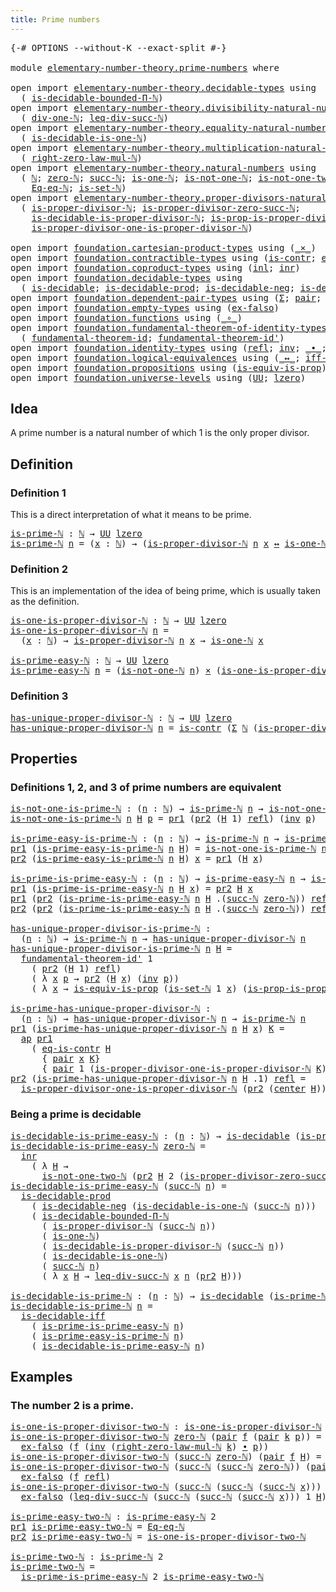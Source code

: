 ```yaml
---
title: Prime numbers
---
```


<pre class="Agda"><a id="39" class="Symbol">{-#</a> <a id="43" class="Keyword">OPTIONS</a> <a id="51" class="Pragma">--without-K</a> <a id="63" class="Pragma">--exact-split</a> <a id="77" class="Symbol">#-}</a>

<a id="82" class="Keyword">module</a> <a id="89" href="elementary-number-theory.prime-numbers.html" class="Module">elementary-number-theory.prime-numbers</a> <a id="128" class="Keyword">where</a>

<a id="135" class="Keyword">open</a> <a id="140" class="Keyword">import</a> <a id="147" href="elementary-number-theory.decidable-types.html" class="Module">elementary-number-theory.decidable-types</a> <a id="188" class="Keyword">using</a>
  <a id="196" class="Symbol">(</a> <a id="198" href="elementary-number-theory.decidable-types.html#4787" class="Function">is-decidable-bounded-Π-ℕ</a><a id="222" class="Symbol">)</a>
<a id="224" class="Keyword">open</a> <a id="229" class="Keyword">import</a> <a id="236" href="elementary-number-theory.divisibility-natural-numbers.html" class="Module">elementary-number-theory.divisibility-natural-numbers</a> <a id="290" class="Keyword">using</a>
  <a id="298" class="Symbol">(</a> <a id="300" href="elementary-number-theory.divisibility-natural-numbers.html#2479" class="Function">div-one-ℕ</a><a id="309" class="Symbol">;</a> <a id="311" href="elementary-number-theory.divisibility-natural-numbers.html#8220" class="Function">leq-div-succ-ℕ</a><a id="325" class="Symbol">)</a>
<a id="327" class="Keyword">open</a> <a id="332" class="Keyword">import</a> <a id="339" href="elementary-number-theory.equality-natural-numbers.html" class="Module">elementary-number-theory.equality-natural-numbers</a> <a id="389" class="Keyword">using</a>
  <a id="397" class="Symbol">(</a> <a id="399" href="elementary-number-theory.equality-natural-numbers.html#2531" class="Function">is-decidable-is-one-ℕ</a><a id="420" class="Symbol">)</a>
<a id="422" class="Keyword">open</a> <a id="427" class="Keyword">import</a> <a id="434" href="elementary-number-theory.multiplication-natural-numbers.html" class="Module">elementary-number-theory.multiplication-natural-numbers</a> <a id="490" class="Keyword">using</a>
  <a id="498" class="Symbol">(</a> <a id="500" href="elementary-number-theory.multiplication-natural-numbers.html#1815" class="Function">right-zero-law-mul-ℕ</a><a id="520" class="Symbol">)</a>
<a id="522" class="Keyword">open</a> <a id="527" class="Keyword">import</a> <a id="534" href="elementary-number-theory.natural-numbers.html" class="Module">elementary-number-theory.natural-numbers</a> <a id="575" class="Keyword">using</a>
  <a id="583" class="Symbol">(</a> <a id="585" href="elementary-number-theory.natural-numbers.html#1530" class="Datatype">ℕ</a><a id="586" class="Symbol">;</a> <a id="588" href="elementary-number-theory.natural-numbers.html#1551" class="InductiveConstructor">zero-ℕ</a><a id="594" class="Symbol">;</a> <a id="596" href="elementary-number-theory.natural-numbers.html#1564" class="InductiveConstructor">succ-ℕ</a><a id="602" class="Symbol">;</a> <a id="604" href="elementary-number-theory.natural-numbers.html#2073" class="Function">is-one-ℕ</a><a id="612" class="Symbol">;</a> <a id="614" href="elementary-number-theory.natural-numbers.html#2167" class="Function">is-not-one-ℕ</a><a id="626" class="Symbol">;</a> <a id="628" href="elementary-number-theory.natural-numbers.html#3542" class="Function">is-not-one-two-ℕ</a><a id="644" class="Symbol">;</a>
    <a id="650" href="elementary-number-theory.natural-numbers.html#4153" class="Function">Eq-eq-ℕ</a><a id="657" class="Symbol">;</a> <a id="659" href="elementary-number-theory.natural-numbers.html#4371" class="Function">is-set-ℕ</a><a id="667" class="Symbol">)</a>
<a id="669" class="Keyword">open</a> <a id="674" class="Keyword">import</a> <a id="681" href="elementary-number-theory.proper-divisors-natural-numbers.html" class="Module">elementary-number-theory.proper-divisors-natural-numbers</a> <a id="738" class="Keyword">using</a>
  <a id="746" class="Symbol">(</a> <a id="748" href="elementary-number-theory.proper-divisors-natural-numbers.html#1488" class="Function">is-proper-divisor-ℕ</a><a id="767" class="Symbol">;</a> <a id="769" href="elementary-number-theory.proper-divisors-natural-numbers.html#1809" class="Function">is-proper-divisor-zero-succ-ℕ</a><a id="798" class="Symbol">;</a>
    <a id="804" href="elementary-number-theory.proper-divisors-natural-numbers.html#1576" class="Function">is-decidable-is-proper-divisor-ℕ</a><a id="836" class="Symbol">;</a> <a id="838" href="elementary-number-theory.proper-divisors-natural-numbers.html#2255" class="Function">is-prop-is-proper-divisor-ℕ</a><a id="865" class="Symbol">;</a>
    <a id="871" href="elementary-number-theory.proper-divisors-natural-numbers.html#2637" class="Function">is-proper-divisor-one-is-proper-divisor-ℕ</a><a id="912" class="Symbol">)</a>
    
<a id="919" class="Keyword">open</a> <a id="924" class="Keyword">import</a> <a id="931" href="foundation.cartesian-product-types.html" class="Module">foundation.cartesian-product-types</a> <a id="966" class="Keyword">using</a> <a id="972" class="Symbol">(</a><a id="973" href="foundation-core.cartesian-product-types.html#590" class="Function Operator">_×_</a><a id="976" class="Symbol">)</a>
<a id="978" class="Keyword">open</a> <a id="983" class="Keyword">import</a> <a id="990" href="foundation.contractible-types.html" class="Module">foundation.contractible-types</a> <a id="1020" class="Keyword">using</a> <a id="1026" class="Symbol">(</a><a id="1027" href="foundation-core.contractible-types.html#1006" class="Function">is-contr</a><a id="1035" class="Symbol">;</a> <a id="1037" href="foundation-core.contractible-types.html#1311" class="Function">eq-is-contr</a><a id="1048" class="Symbol">;</a> <a id="1050" href="foundation-core.contractible-types.html#1098" class="Function">center</a><a id="1056" class="Symbol">)</a>
<a id="1058" class="Keyword">open</a> <a id="1063" class="Keyword">import</a> <a id="1070" href="foundation.coproduct-types.html" class="Module">foundation.coproduct-types</a> <a id="1097" class="Keyword">using</a> <a id="1103" class="Symbol">(</a><a id="1104" href="foundation.coproduct-types.html#1250" class="InductiveConstructor">inl</a><a id="1107" class="Symbol">;</a> <a id="1109" href="foundation.coproduct-types.html#1268" class="InductiveConstructor">inr</a><a id="1112" class="Symbol">)</a>
<a id="1114" class="Keyword">open</a> <a id="1119" class="Keyword">import</a> <a id="1126" href="foundation.decidable-types.html" class="Module">foundation.decidable-types</a> <a id="1153" class="Keyword">using</a>
  <a id="1161" class="Symbol">(</a> <a id="1163" href="foundation.decidable-types.html#1915" class="Function">is-decidable</a><a id="1175" class="Symbol">;</a> <a id="1177" href="foundation.decidable-types.html#3314" class="Function">is-decidable-prod</a><a id="1194" class="Symbol">;</a> <a id="1196" href="foundation.decidable-types.html#4731" class="Function">is-decidable-neg</a><a id="1212" class="Symbol">;</a> <a id="1214" href="foundation.decidable-types.html#5041" class="Function">is-decidable-iff</a><a id="1230" class="Symbol">)</a>
<a id="1232" class="Keyword">open</a> <a id="1237" class="Keyword">import</a> <a id="1244" href="foundation.dependent-pair-types.html" class="Module">foundation.dependent-pair-types</a> <a id="1276" class="Keyword">using</a> <a id="1282" class="Symbol">(</a><a id="1283" href="foundation-core.dependent-pair-types.html#515" class="Record">Σ</a><a id="1284" class="Symbol">;</a> <a id="1286" href="foundation-core.dependent-pair-types.html#588" class="InductiveConstructor">pair</a><a id="1290" class="Symbol">;</a> <a id="1292" href="foundation-core.dependent-pair-types.html#605" class="Field">pr1</a><a id="1295" class="Symbol">;</a> <a id="1297" href="foundation-core.dependent-pair-types.html#617" class="Field">pr2</a><a id="1300" class="Symbol">)</a>
<a id="1302" class="Keyword">open</a> <a id="1307" class="Keyword">import</a> <a id="1314" href="foundation.empty-types.html" class="Module">foundation.empty-types</a> <a id="1337" class="Keyword">using</a> <a id="1343" class="Symbol">(</a><a id="1344" href="foundation-core.empty-types.html#1160" class="Function">ex-falso</a><a id="1352" class="Symbol">)</a>
<a id="1354" class="Keyword">open</a> <a id="1359" class="Keyword">import</a> <a id="1366" href="foundation.functions.html" class="Module">foundation.functions</a> <a id="1387" class="Keyword">using</a> <a id="1393" class="Symbol">(</a><a id="1394" href="foundation-core.functions.html#420" class="Function Operator">_∘_</a><a id="1397" class="Symbol">)</a>
<a id="1399" class="Keyword">open</a> <a id="1404" class="Keyword">import</a> <a id="1411" href="foundation.fundamental-theorem-of-identity-types.html" class="Module">foundation.fundamental-theorem-of-identity-types</a> <a id="1460" class="Keyword">using</a>
  <a id="1468" class="Symbol">(</a> <a id="1470" href="foundation-core.fundamental-theorem-of-identity-types.html#1904" class="Function">fundamental-theorem-id</a><a id="1492" class="Symbol">;</a> <a id="1494" href="foundation-core.fundamental-theorem-of-identity-types.html#2175" class="Function">fundamental-theorem-id&#39;</a><a id="1517" class="Symbol">)</a>
<a id="1519" class="Keyword">open</a> <a id="1524" class="Keyword">import</a> <a id="1531" href="foundation.identity-types.html" class="Module">foundation.identity-types</a> <a id="1557" class="Keyword">using</a> <a id="1563" class="Symbol">(</a><a id="1564" href="foundation-core.identity-types.html#1820" class="InductiveConstructor">refl</a><a id="1568" class="Symbol">;</a> <a id="1570" href="foundation-core.identity-types.html#2729" class="Function">inv</a><a id="1573" class="Symbol">;</a> <a id="1575" href="foundation-core.identity-types.html#2425" class="Function Operator">_∙_</a><a id="1578" class="Symbol">;</a> <a id="1580" href="foundation-core.identity-types.html#4003" class="Function">ap</a><a id="1582" class="Symbol">)</a>
<a id="1584" class="Keyword">open</a> <a id="1589" class="Keyword">import</a> <a id="1596" href="foundation.logical-equivalences.html" class="Module">foundation.logical-equivalences</a> <a id="1628" class="Keyword">using</a> <a id="1634" class="Symbol">(</a><a id="1635" href="foundation-core.logical-equivalences.html#899" class="Function Operator">_↔_</a><a id="1638" class="Symbol">;</a> <a id="1640" href="foundation-core.logical-equivalences.html#1827" class="Function">iff-equiv</a><a id="1649" class="Symbol">)</a>
<a id="1651" class="Keyword">open</a> <a id="1656" class="Keyword">import</a> <a id="1663" href="foundation.propositions.html" class="Module">foundation.propositions</a> <a id="1687" class="Keyword">using</a> <a id="1693" class="Symbol">(</a><a id="1694" href="foundation-core.propositions.html#3693" class="Function">is-equiv-is-prop</a><a id="1710" class="Symbol">)</a>
<a id="1712" class="Keyword">open</a> <a id="1717" class="Keyword">import</a> <a id="1724" href="foundation.universe-levels.html" class="Module">foundation.universe-levels</a> <a id="1751" class="Keyword">using</a> <a id="1757" class="Symbol">(</a><a id="1758" href="foundation-core.universe-levels.html#235" class="Primitive">UU</a><a id="1760" class="Symbol">;</a> <a id="1762" href="Agda.Primitive.html#764" class="Primitive">lzero</a><a id="1767" class="Symbol">)</a>
</pre>
## Idea

A prime number is a natural number of which 1 is the only proper divisor.

## Definition

### Definition 1

This is a direct interpretation of what it means to be prime.

<pre class="Agda"><a id="is-prime-ℕ"></a><a id="1962" href="elementary-number-theory.prime-numbers.html#1962" class="Function">is-prime-ℕ</a> <a id="1973" class="Symbol">:</a> <a id="1975" href="elementary-number-theory.natural-numbers.html#1530" class="Datatype">ℕ</a> <a id="1977" class="Symbol">→</a> <a id="1979" href="foundation-core.universe-levels.html#235" class="Primitive">UU</a> <a id="1982" href="Agda.Primitive.html#764" class="Primitive">lzero</a>
<a id="1988" href="elementary-number-theory.prime-numbers.html#1962" class="Function">is-prime-ℕ</a> <a id="1999" href="elementary-number-theory.prime-numbers.html#1999" class="Bound">n</a> <a id="2001" class="Symbol">=</a> <a id="2003" class="Symbol">(</a><a id="2004" href="elementary-number-theory.prime-numbers.html#2004" class="Bound">x</a> <a id="2006" class="Symbol">:</a> <a id="2008" href="elementary-number-theory.natural-numbers.html#1530" class="Datatype">ℕ</a><a id="2009" class="Symbol">)</a> <a id="2011" class="Symbol">→</a> <a id="2013" class="Symbol">(</a><a id="2014" href="elementary-number-theory.proper-divisors-natural-numbers.html#1488" class="Function">is-proper-divisor-ℕ</a> <a id="2034" href="elementary-number-theory.prime-numbers.html#1999" class="Bound">n</a> <a id="2036" href="elementary-number-theory.prime-numbers.html#2004" class="Bound">x</a> <a id="2038" href="foundation-core.logical-equivalences.html#899" class="Function Operator">↔</a> <a id="2040" href="elementary-number-theory.natural-numbers.html#2073" class="Function">is-one-ℕ</a> <a id="2049" href="elementary-number-theory.prime-numbers.html#2004" class="Bound">x</a><a id="2050" class="Symbol">)</a>
</pre>
### Definition 2

This is an implementation of the idea of being prime, which is usually taken as the definition.

<pre class="Agda"><a id="is-one-is-proper-divisor-ℕ"></a><a id="2180" href="elementary-number-theory.prime-numbers.html#2180" class="Function">is-one-is-proper-divisor-ℕ</a> <a id="2207" class="Symbol">:</a> <a id="2209" href="elementary-number-theory.natural-numbers.html#1530" class="Datatype">ℕ</a> <a id="2211" class="Symbol">→</a> <a id="2213" href="foundation-core.universe-levels.html#235" class="Primitive">UU</a> <a id="2216" href="Agda.Primitive.html#764" class="Primitive">lzero</a>
<a id="2222" href="elementary-number-theory.prime-numbers.html#2180" class="Function">is-one-is-proper-divisor-ℕ</a> <a id="2249" href="elementary-number-theory.prime-numbers.html#2249" class="Bound">n</a> <a id="2251" class="Symbol">=</a>
  <a id="2255" class="Symbol">(</a><a id="2256" href="elementary-number-theory.prime-numbers.html#2256" class="Bound">x</a> <a id="2258" class="Symbol">:</a> <a id="2260" href="elementary-number-theory.natural-numbers.html#1530" class="Datatype">ℕ</a><a id="2261" class="Symbol">)</a> <a id="2263" class="Symbol">→</a> <a id="2265" href="elementary-number-theory.proper-divisors-natural-numbers.html#1488" class="Function">is-proper-divisor-ℕ</a> <a id="2285" href="elementary-number-theory.prime-numbers.html#2249" class="Bound">n</a> <a id="2287" href="elementary-number-theory.prime-numbers.html#2256" class="Bound">x</a> <a id="2289" class="Symbol">→</a> <a id="2291" href="elementary-number-theory.natural-numbers.html#2073" class="Function">is-one-ℕ</a> <a id="2300" href="elementary-number-theory.prime-numbers.html#2256" class="Bound">x</a>

<a id="is-prime-easy-ℕ"></a><a id="2303" href="elementary-number-theory.prime-numbers.html#2303" class="Function">is-prime-easy-ℕ</a> <a id="2319" class="Symbol">:</a> <a id="2321" href="elementary-number-theory.natural-numbers.html#1530" class="Datatype">ℕ</a> <a id="2323" class="Symbol">→</a> <a id="2325" href="foundation-core.universe-levels.html#235" class="Primitive">UU</a> <a id="2328" href="Agda.Primitive.html#764" class="Primitive">lzero</a>
<a id="2334" href="elementary-number-theory.prime-numbers.html#2303" class="Function">is-prime-easy-ℕ</a> <a id="2350" href="elementary-number-theory.prime-numbers.html#2350" class="Bound">n</a> <a id="2352" class="Symbol">=</a> <a id="2354" class="Symbol">(</a><a id="2355" href="elementary-number-theory.natural-numbers.html#2167" class="Function">is-not-one-ℕ</a> <a id="2368" href="elementary-number-theory.prime-numbers.html#2350" class="Bound">n</a><a id="2369" class="Symbol">)</a> <a id="2371" href="foundation-core.cartesian-product-types.html#590" class="Function Operator">×</a> <a id="2373" class="Symbol">(</a><a id="2374" href="elementary-number-theory.prime-numbers.html#2180" class="Function">is-one-is-proper-divisor-ℕ</a> <a id="2401" href="elementary-number-theory.prime-numbers.html#2350" class="Bound">n</a><a id="2402" class="Symbol">)</a>
</pre>
### Definition 3

<pre class="Agda"><a id="has-unique-proper-divisor-ℕ"></a><a id="2435" href="elementary-number-theory.prime-numbers.html#2435" class="Function">has-unique-proper-divisor-ℕ</a> <a id="2463" class="Symbol">:</a> <a id="2465" href="elementary-number-theory.natural-numbers.html#1530" class="Datatype">ℕ</a> <a id="2467" class="Symbol">→</a> <a id="2469" href="foundation-core.universe-levels.html#235" class="Primitive">UU</a> <a id="2472" href="Agda.Primitive.html#764" class="Primitive">lzero</a>
<a id="2478" href="elementary-number-theory.prime-numbers.html#2435" class="Function">has-unique-proper-divisor-ℕ</a> <a id="2506" href="elementary-number-theory.prime-numbers.html#2506" class="Bound">n</a> <a id="2508" class="Symbol">=</a> <a id="2510" href="foundation-core.contractible-types.html#1006" class="Function">is-contr</a> <a id="2519" class="Symbol">(</a><a id="2520" href="foundation-core.dependent-pair-types.html#515" class="Record">Σ</a> <a id="2522" href="elementary-number-theory.natural-numbers.html#1530" class="Datatype">ℕ</a> <a id="2524" class="Symbol">(</a><a id="2525" href="elementary-number-theory.proper-divisors-natural-numbers.html#1488" class="Function">is-proper-divisor-ℕ</a> <a id="2545" href="elementary-number-theory.prime-numbers.html#2506" class="Bound">n</a><a id="2546" class="Symbol">))</a>
</pre>
## Properties

### Definitions 1, 2, and 3 of prime numbers are equivalent

<pre class="Agda"><a id="is-not-one-is-prime-ℕ"></a><a id="2638" href="elementary-number-theory.prime-numbers.html#2638" class="Function">is-not-one-is-prime-ℕ</a> <a id="2660" class="Symbol">:</a> <a id="2662" class="Symbol">(</a><a id="2663" href="elementary-number-theory.prime-numbers.html#2663" class="Bound">n</a> <a id="2665" class="Symbol">:</a> <a id="2667" href="elementary-number-theory.natural-numbers.html#1530" class="Datatype">ℕ</a><a id="2668" class="Symbol">)</a> <a id="2670" class="Symbol">→</a> <a id="2672" href="elementary-number-theory.prime-numbers.html#1962" class="Function">is-prime-ℕ</a> <a id="2683" href="elementary-number-theory.prime-numbers.html#2663" class="Bound">n</a> <a id="2685" class="Symbol">→</a> <a id="2687" href="elementary-number-theory.natural-numbers.html#2167" class="Function">is-not-one-ℕ</a> <a id="2700" href="elementary-number-theory.prime-numbers.html#2663" class="Bound">n</a>
<a id="2702" href="elementary-number-theory.prime-numbers.html#2638" class="Function">is-not-one-is-prime-ℕ</a> <a id="2724" href="elementary-number-theory.prime-numbers.html#2724" class="Bound">n</a> <a id="2726" href="elementary-number-theory.prime-numbers.html#2726" class="Bound">H</a> <a id="2728" href="elementary-number-theory.prime-numbers.html#2728" class="Bound">p</a> <a id="2730" class="Symbol">=</a> <a id="2732" href="foundation-core.dependent-pair-types.html#605" class="Field">pr1</a> <a id="2736" class="Symbol">(</a><a id="2737" href="foundation-core.dependent-pair-types.html#617" class="Field">pr2</a> <a id="2741" class="Symbol">(</a><a id="2742" href="elementary-number-theory.prime-numbers.html#2726" class="Bound">H</a> <a id="2744" class="Number">1</a><a id="2745" class="Symbol">)</a> <a id="2747" href="foundation-core.identity-types.html#1820" class="InductiveConstructor">refl</a><a id="2751" class="Symbol">)</a> <a id="2753" class="Symbol">(</a><a id="2754" href="foundation-core.identity-types.html#2729" class="Function">inv</a> <a id="2758" href="elementary-number-theory.prime-numbers.html#2728" class="Bound">p</a><a id="2759" class="Symbol">)</a>

<a id="is-prime-easy-is-prime-ℕ"></a><a id="2762" href="elementary-number-theory.prime-numbers.html#2762" class="Function">is-prime-easy-is-prime-ℕ</a> <a id="2787" class="Symbol">:</a> <a id="2789" class="Symbol">(</a><a id="2790" href="elementary-number-theory.prime-numbers.html#2790" class="Bound">n</a> <a id="2792" class="Symbol">:</a> <a id="2794" href="elementary-number-theory.natural-numbers.html#1530" class="Datatype">ℕ</a><a id="2795" class="Symbol">)</a> <a id="2797" class="Symbol">→</a> <a id="2799" href="elementary-number-theory.prime-numbers.html#1962" class="Function">is-prime-ℕ</a> <a id="2810" href="elementary-number-theory.prime-numbers.html#2790" class="Bound">n</a> <a id="2812" class="Symbol">→</a> <a id="2814" href="elementary-number-theory.prime-numbers.html#2303" class="Function">is-prime-easy-ℕ</a> <a id="2830" href="elementary-number-theory.prime-numbers.html#2790" class="Bound">n</a>
<a id="2832" href="foundation-core.dependent-pair-types.html#605" class="Field">pr1</a> <a id="2836" class="Symbol">(</a><a id="2837" href="elementary-number-theory.prime-numbers.html#2762" class="Function">is-prime-easy-is-prime-ℕ</a> <a id="2862" href="elementary-number-theory.prime-numbers.html#2862" class="Bound">n</a> <a id="2864" href="elementary-number-theory.prime-numbers.html#2864" class="Bound">H</a><a id="2865" class="Symbol">)</a> <a id="2867" class="Symbol">=</a> <a id="2869" href="elementary-number-theory.prime-numbers.html#2638" class="Function">is-not-one-is-prime-ℕ</a> <a id="2891" href="elementary-number-theory.prime-numbers.html#2862" class="Bound">n</a> <a id="2893" href="elementary-number-theory.prime-numbers.html#2864" class="Bound">H</a>
<a id="2895" href="foundation-core.dependent-pair-types.html#617" class="Field">pr2</a> <a id="2899" class="Symbol">(</a><a id="2900" href="elementary-number-theory.prime-numbers.html#2762" class="Function">is-prime-easy-is-prime-ℕ</a> <a id="2925" href="elementary-number-theory.prime-numbers.html#2925" class="Bound">n</a> <a id="2927" href="elementary-number-theory.prime-numbers.html#2927" class="Bound">H</a><a id="2928" class="Symbol">)</a> <a id="2930" href="elementary-number-theory.prime-numbers.html#2930" class="Bound">x</a> <a id="2932" class="Symbol">=</a> <a id="2934" href="foundation-core.dependent-pair-types.html#605" class="Field">pr1</a> <a id="2938" class="Symbol">(</a><a id="2939" href="elementary-number-theory.prime-numbers.html#2927" class="Bound">H</a> <a id="2941" href="elementary-number-theory.prime-numbers.html#2930" class="Bound">x</a><a id="2942" class="Symbol">)</a>

<a id="is-prime-is-prime-easy-ℕ"></a><a id="2945" href="elementary-number-theory.prime-numbers.html#2945" class="Function">is-prime-is-prime-easy-ℕ</a> <a id="2970" class="Symbol">:</a> <a id="2972" class="Symbol">(</a><a id="2973" href="elementary-number-theory.prime-numbers.html#2973" class="Bound">n</a> <a id="2975" class="Symbol">:</a> <a id="2977" href="elementary-number-theory.natural-numbers.html#1530" class="Datatype">ℕ</a><a id="2978" class="Symbol">)</a> <a id="2980" class="Symbol">→</a> <a id="2982" href="elementary-number-theory.prime-numbers.html#2303" class="Function">is-prime-easy-ℕ</a> <a id="2998" href="elementary-number-theory.prime-numbers.html#2973" class="Bound">n</a> <a id="3000" class="Symbol">→</a> <a id="3002" href="elementary-number-theory.prime-numbers.html#1962" class="Function">is-prime-ℕ</a> <a id="3013" href="elementary-number-theory.prime-numbers.html#2973" class="Bound">n</a>
<a id="3015" href="foundation-core.dependent-pair-types.html#605" class="Field">pr1</a> <a id="3019" class="Symbol">(</a><a id="3020" href="elementary-number-theory.prime-numbers.html#2945" class="Function">is-prime-is-prime-easy-ℕ</a> <a id="3045" href="elementary-number-theory.prime-numbers.html#3045" class="Bound">n</a> <a id="3047" href="elementary-number-theory.prime-numbers.html#3047" class="Bound">H</a> <a id="3049" href="elementary-number-theory.prime-numbers.html#3049" class="Bound">x</a><a id="3050" class="Symbol">)</a> <a id="3052" class="Symbol">=</a> <a id="3054" href="foundation-core.dependent-pair-types.html#617" class="Field">pr2</a> <a id="3058" href="elementary-number-theory.prime-numbers.html#3047" class="Bound">H</a> <a id="3060" href="elementary-number-theory.prime-numbers.html#3049" class="Bound">x</a>
<a id="3062" href="foundation-core.dependent-pair-types.html#605" class="Field">pr1</a> <a id="3066" class="Symbol">(</a><a id="3067" href="foundation-core.dependent-pair-types.html#617" class="Field">pr2</a> <a id="3071" class="Symbol">(</a><a id="3072" href="elementary-number-theory.prime-numbers.html#2945" class="Function">is-prime-is-prime-easy-ℕ</a> <a id="3097" href="elementary-number-theory.prime-numbers.html#3097" class="Bound">n</a> <a id="3099" href="elementary-number-theory.prime-numbers.html#3099" class="Bound">H</a> <a id="3101" class="DottedPattern Symbol">.(</a><a id="3103" href="elementary-number-theory.natural-numbers.html#1564" class="DottedPattern InductiveConstructor">succ-ℕ</a> <a id="3110" href="elementary-number-theory.natural-numbers.html#1551" class="DottedPattern InductiveConstructor">zero-ℕ</a><a id="3116" class="DottedPattern Symbol">)</a><a id="3117" class="Symbol">)</a> <a id="3119" href="foundation-core.identity-types.html#1820" class="InductiveConstructor">refl</a><a id="3123" class="Symbol">)</a> <a id="3125" href="elementary-number-theory.prime-numbers.html#3125" class="Bound">q</a> <a id="3127" class="Symbol">=</a> <a id="3129" href="foundation-core.dependent-pair-types.html#605" class="Field">pr1</a> <a id="3133" href="elementary-number-theory.prime-numbers.html#3099" class="Bound">H</a> <a id="3135" class="Symbol">(</a><a id="3136" href="foundation-core.identity-types.html#2729" class="Function">inv</a> <a id="3140" href="elementary-number-theory.prime-numbers.html#3125" class="Bound">q</a><a id="3141" class="Symbol">)</a>
<a id="3143" href="foundation-core.dependent-pair-types.html#617" class="Field">pr2</a> <a id="3147" class="Symbol">(</a><a id="3148" href="foundation-core.dependent-pair-types.html#617" class="Field">pr2</a> <a id="3152" class="Symbol">(</a><a id="3153" href="elementary-number-theory.prime-numbers.html#2945" class="Function">is-prime-is-prime-easy-ℕ</a> <a id="3178" href="elementary-number-theory.prime-numbers.html#3178" class="Bound">n</a> <a id="3180" href="elementary-number-theory.prime-numbers.html#3180" class="Bound">H</a> <a id="3182" class="DottedPattern Symbol">.(</a><a id="3184" href="elementary-number-theory.natural-numbers.html#1564" class="DottedPattern InductiveConstructor">succ-ℕ</a> <a id="3191" href="elementary-number-theory.natural-numbers.html#1551" class="DottedPattern InductiveConstructor">zero-ℕ</a><a id="3197" class="DottedPattern Symbol">)</a><a id="3198" class="Symbol">)</a> <a id="3200" href="foundation-core.identity-types.html#1820" class="InductiveConstructor">refl</a><a id="3204" class="Symbol">)</a> <a id="3206" class="Symbol">=</a> <a id="3208" href="elementary-number-theory.divisibility-natural-numbers.html#2479" class="Function">div-one-ℕ</a> <a id="3218" href="elementary-number-theory.prime-numbers.html#3178" class="Bound">n</a>

<a id="has-unique-proper-divisor-is-prime-ℕ"></a><a id="3221" href="elementary-number-theory.prime-numbers.html#3221" class="Function">has-unique-proper-divisor-is-prime-ℕ</a> <a id="3258" class="Symbol">:</a>
  <a id="3262" class="Symbol">(</a><a id="3263" href="elementary-number-theory.prime-numbers.html#3263" class="Bound">n</a> <a id="3265" class="Symbol">:</a> <a id="3267" href="elementary-number-theory.natural-numbers.html#1530" class="Datatype">ℕ</a><a id="3268" class="Symbol">)</a> <a id="3270" class="Symbol">→</a> <a id="3272" href="elementary-number-theory.prime-numbers.html#1962" class="Function">is-prime-ℕ</a> <a id="3283" href="elementary-number-theory.prime-numbers.html#3263" class="Bound">n</a> <a id="3285" class="Symbol">→</a> <a id="3287" href="elementary-number-theory.prime-numbers.html#2435" class="Function">has-unique-proper-divisor-ℕ</a> <a id="3315" href="elementary-number-theory.prime-numbers.html#3263" class="Bound">n</a>
<a id="3317" href="elementary-number-theory.prime-numbers.html#3221" class="Function">has-unique-proper-divisor-is-prime-ℕ</a> <a id="3354" href="elementary-number-theory.prime-numbers.html#3354" class="Bound">n</a> <a id="3356" href="elementary-number-theory.prime-numbers.html#3356" class="Bound">H</a> <a id="3358" class="Symbol">=</a>
  <a id="3362" href="foundation-core.fundamental-theorem-of-identity-types.html#2175" class="Function">fundamental-theorem-id&#39;</a> <a id="3386" class="Number">1</a>
    <a id="3392" class="Symbol">(</a> <a id="3394" href="foundation-core.dependent-pair-types.html#617" class="Field">pr2</a> <a id="3398" class="Symbol">(</a><a id="3399" href="elementary-number-theory.prime-numbers.html#3356" class="Bound">H</a> <a id="3401" class="Number">1</a><a id="3402" class="Symbol">)</a> <a id="3404" href="foundation-core.identity-types.html#1820" class="InductiveConstructor">refl</a><a id="3408" class="Symbol">)</a>
    <a id="3414" class="Symbol">(</a> <a id="3416" class="Symbol">λ</a> <a id="3418" href="elementary-number-theory.prime-numbers.html#3418" class="Bound">x</a> <a id="3420" href="elementary-number-theory.prime-numbers.html#3420" class="Bound">p</a> <a id="3422" class="Symbol">→</a> <a id="3424" href="foundation-core.dependent-pair-types.html#617" class="Field">pr2</a> <a id="3428" class="Symbol">(</a><a id="3429" href="elementary-number-theory.prime-numbers.html#3356" class="Bound">H</a> <a id="3431" href="elementary-number-theory.prime-numbers.html#3418" class="Bound">x</a><a id="3432" class="Symbol">)</a> <a id="3434" class="Symbol">(</a><a id="3435" href="foundation-core.identity-types.html#2729" class="Function">inv</a> <a id="3439" href="elementary-number-theory.prime-numbers.html#3420" class="Bound">p</a><a id="3440" class="Symbol">))</a>
    <a id="3447" class="Symbol">(</a> <a id="3449" class="Symbol">λ</a> <a id="3451" href="elementary-number-theory.prime-numbers.html#3451" class="Bound">x</a> <a id="3453" class="Symbol">→</a> <a id="3455" href="foundation-core.propositions.html#3693" class="Function">is-equiv-is-prop</a> <a id="3472" class="Symbol">(</a><a id="3473" href="elementary-number-theory.natural-numbers.html#4371" class="Function">is-set-ℕ</a> <a id="3482" class="Number">1</a> <a id="3484" href="elementary-number-theory.prime-numbers.html#3451" class="Bound">x</a><a id="3485" class="Symbol">)</a> <a id="3487" class="Symbol">(</a><a id="3488" href="elementary-number-theory.proper-divisors-natural-numbers.html#2255" class="Function">is-prop-is-proper-divisor-ℕ</a> <a id="3516" href="elementary-number-theory.prime-numbers.html#3354" class="Bound">n</a> <a id="3518" href="elementary-number-theory.prime-numbers.html#3451" class="Bound">x</a><a id="3519" class="Symbol">)</a> <a id="3521" class="Symbol">(λ</a> <a id="3524" href="elementary-number-theory.prime-numbers.html#3524" class="Bound">p</a> <a id="3526" class="Symbol">→</a> <a id="3528" href="foundation-core.identity-types.html#2729" class="Function">inv</a> <a id="3532" class="Symbol">(</a><a id="3533" href="foundation-core.dependent-pair-types.html#605" class="Field">pr1</a> <a id="3537" class="Symbol">(</a><a id="3538" href="elementary-number-theory.prime-numbers.html#3356" class="Bound">H</a> <a id="3540" href="elementary-number-theory.prime-numbers.html#3451" class="Bound">x</a><a id="3541" class="Symbol">)</a> <a id="3543" href="elementary-number-theory.prime-numbers.html#3524" class="Bound">p</a><a id="3544" class="Symbol">)))</a>

<a id="is-prime-has-unique-proper-divisor-ℕ"></a><a id="3549" href="elementary-number-theory.prime-numbers.html#3549" class="Function">is-prime-has-unique-proper-divisor-ℕ</a> <a id="3586" class="Symbol">:</a>
  <a id="3590" class="Symbol">(</a><a id="3591" href="elementary-number-theory.prime-numbers.html#3591" class="Bound">n</a> <a id="3593" class="Symbol">:</a> <a id="3595" href="elementary-number-theory.natural-numbers.html#1530" class="Datatype">ℕ</a><a id="3596" class="Symbol">)</a> <a id="3598" class="Symbol">→</a> <a id="3600" href="elementary-number-theory.prime-numbers.html#2435" class="Function">has-unique-proper-divisor-ℕ</a> <a id="3628" href="elementary-number-theory.prime-numbers.html#3591" class="Bound">n</a> <a id="3630" class="Symbol">→</a> <a id="3632" href="elementary-number-theory.prime-numbers.html#1962" class="Function">is-prime-ℕ</a> <a id="3643" href="elementary-number-theory.prime-numbers.html#3591" class="Bound">n</a>
<a id="3645" href="foundation-core.dependent-pair-types.html#605" class="Field">pr1</a> <a id="3649" class="Symbol">(</a><a id="3650" href="elementary-number-theory.prime-numbers.html#3549" class="Function">is-prime-has-unique-proper-divisor-ℕ</a> <a id="3687" href="elementary-number-theory.prime-numbers.html#3687" class="Bound">n</a> <a id="3689" href="elementary-number-theory.prime-numbers.html#3689" class="Bound">H</a> <a id="3691" href="elementary-number-theory.prime-numbers.html#3691" class="Bound">x</a><a id="3692" class="Symbol">)</a> <a id="3694" href="elementary-number-theory.prime-numbers.html#3694" class="Bound">K</a> <a id="3696" class="Symbol">=</a>
  <a id="3700" href="foundation-core.identity-types.html#4003" class="Function">ap</a> <a id="3703" href="foundation-core.dependent-pair-types.html#605" class="Field">pr1</a>
    <a id="3711" class="Symbol">(</a> <a id="3713" href="foundation-core.contractible-types.html#1311" class="Function">eq-is-contr</a> <a id="3725" href="elementary-number-theory.prime-numbers.html#3689" class="Bound">H</a>
      <a id="3733" class="Symbol">{</a> <a id="3735" href="foundation-core.dependent-pair-types.html#588" class="InductiveConstructor">pair</a> <a id="3740" href="elementary-number-theory.prime-numbers.html#3691" class="Bound">x</a> <a id="3742" href="elementary-number-theory.prime-numbers.html#3694" class="Bound">K</a><a id="3743" class="Symbol">}</a>
      <a id="3751" class="Symbol">{</a> <a id="3753" href="foundation-core.dependent-pair-types.html#588" class="InductiveConstructor">pair</a> <a id="3758" class="Number">1</a> <a id="3760" class="Symbol">(</a><a id="3761" href="elementary-number-theory.proper-divisors-natural-numbers.html#2637" class="Function">is-proper-divisor-one-is-proper-divisor-ℕ</a> <a id="3803" href="elementary-number-theory.prime-numbers.html#3694" class="Bound">K</a><a id="3804" class="Symbol">)})</a>
<a id="3808" href="foundation-core.dependent-pair-types.html#617" class="Field">pr2</a> <a id="3812" class="Symbol">(</a><a id="3813" href="elementary-number-theory.prime-numbers.html#3549" class="Function">is-prime-has-unique-proper-divisor-ℕ</a> <a id="3850" href="elementary-number-theory.prime-numbers.html#3850" class="Bound">n</a> <a id="3852" href="elementary-number-theory.prime-numbers.html#3852" class="Bound">H</a> <a id="3854" class="DottedPattern Symbol">.</a><a id="3855" class="DottedPattern Number">1</a><a id="3856" class="Symbol">)</a> <a id="3858" href="foundation-core.identity-types.html#1820" class="InductiveConstructor">refl</a> <a id="3863" class="Symbol">=</a>
  <a id="3867" href="elementary-number-theory.proper-divisors-natural-numbers.html#2637" class="Function">is-proper-divisor-one-is-proper-divisor-ℕ</a> <a id="3909" class="Symbol">(</a><a id="3910" href="foundation-core.dependent-pair-types.html#617" class="Field">pr2</a> <a id="3914" class="Symbol">(</a><a id="3915" href="foundation-core.contractible-types.html#1098" class="Function">center</a> <a id="3922" href="elementary-number-theory.prime-numbers.html#3852" class="Bound">H</a><a id="3923" class="Symbol">))</a>
</pre>
### Being a prime is decidable

<pre class="Agda"><a id="is-decidable-is-prime-easy-ℕ"></a><a id="3971" href="elementary-number-theory.prime-numbers.html#3971" class="Function">is-decidable-is-prime-easy-ℕ</a> <a id="4000" class="Symbol">:</a> <a id="4002" class="Symbol">(</a><a id="4003" href="elementary-number-theory.prime-numbers.html#4003" class="Bound">n</a> <a id="4005" class="Symbol">:</a> <a id="4007" href="elementary-number-theory.natural-numbers.html#1530" class="Datatype">ℕ</a><a id="4008" class="Symbol">)</a> <a id="4010" class="Symbol">→</a> <a id="4012" href="foundation.decidable-types.html#1915" class="Function">is-decidable</a> <a id="4025" class="Symbol">(</a><a id="4026" href="elementary-number-theory.prime-numbers.html#2303" class="Function">is-prime-easy-ℕ</a> <a id="4042" href="elementary-number-theory.prime-numbers.html#4003" class="Bound">n</a><a id="4043" class="Symbol">)</a>
<a id="4045" href="elementary-number-theory.prime-numbers.html#3971" class="Function">is-decidable-is-prime-easy-ℕ</a> <a id="4074" href="elementary-number-theory.natural-numbers.html#1551" class="InductiveConstructor">zero-ℕ</a> <a id="4081" class="Symbol">=</a>
  <a id="4085" href="foundation.coproduct-types.html#1268" class="InductiveConstructor">inr</a>
    <a id="4093" class="Symbol">(</a> <a id="4095" class="Symbol">λ</a> <a id="4097" href="elementary-number-theory.prime-numbers.html#4097" class="Bound">H</a> <a id="4099" class="Symbol">→</a>
      <a id="4107" href="elementary-number-theory.natural-numbers.html#3542" class="Function">is-not-one-two-ℕ</a> <a id="4124" class="Symbol">(</a><a id="4125" href="foundation-core.dependent-pair-types.html#617" class="Field">pr2</a> <a id="4129" href="elementary-number-theory.prime-numbers.html#4097" class="Bound">H</a> <a id="4131" class="Number">2</a> <a id="4133" class="Symbol">(</a><a id="4134" href="elementary-number-theory.proper-divisors-natural-numbers.html#1809" class="Function">is-proper-divisor-zero-succ-ℕ</a> <a id="4164" class="Number">1</a><a id="4165" class="Symbol">)))</a>
<a id="4169" href="elementary-number-theory.prime-numbers.html#3971" class="Function">is-decidable-is-prime-easy-ℕ</a> <a id="4198" class="Symbol">(</a><a id="4199" href="elementary-number-theory.natural-numbers.html#1564" class="InductiveConstructor">succ-ℕ</a> <a id="4206" href="elementary-number-theory.prime-numbers.html#4206" class="Bound">n</a><a id="4207" class="Symbol">)</a> <a id="4209" class="Symbol">=</a>
  <a id="4213" href="foundation.decidable-types.html#3314" class="Function">is-decidable-prod</a>
    <a id="4235" class="Symbol">(</a> <a id="4237" href="foundation.decidable-types.html#4731" class="Function">is-decidable-neg</a> <a id="4254" class="Symbol">(</a><a id="4255" href="elementary-number-theory.equality-natural-numbers.html#2531" class="Function">is-decidable-is-one-ℕ</a> <a id="4277" class="Symbol">(</a><a id="4278" href="elementary-number-theory.natural-numbers.html#1564" class="InductiveConstructor">succ-ℕ</a> <a id="4285" href="elementary-number-theory.prime-numbers.html#4206" class="Bound">n</a><a id="4286" class="Symbol">)))</a>
    <a id="4294" class="Symbol">(</a> <a id="4296" href="elementary-number-theory.decidable-types.html#4787" class="Function">is-decidable-bounded-Π-ℕ</a>
      <a id="4327" class="Symbol">(</a> <a id="4329" href="elementary-number-theory.proper-divisors-natural-numbers.html#1488" class="Function">is-proper-divisor-ℕ</a> <a id="4349" class="Symbol">(</a><a id="4350" href="elementary-number-theory.natural-numbers.html#1564" class="InductiveConstructor">succ-ℕ</a> <a id="4357" href="elementary-number-theory.prime-numbers.html#4206" class="Bound">n</a><a id="4358" class="Symbol">))</a>
      <a id="4367" class="Symbol">(</a> <a id="4369" href="elementary-number-theory.natural-numbers.html#2073" class="Function">is-one-ℕ</a><a id="4377" class="Symbol">)</a>
      <a id="4385" class="Symbol">(</a> <a id="4387" href="elementary-number-theory.proper-divisors-natural-numbers.html#1576" class="Function">is-decidable-is-proper-divisor-ℕ</a> <a id="4420" class="Symbol">(</a><a id="4421" href="elementary-number-theory.natural-numbers.html#1564" class="InductiveConstructor">succ-ℕ</a> <a id="4428" href="elementary-number-theory.prime-numbers.html#4206" class="Bound">n</a><a id="4429" class="Symbol">))</a>
      <a id="4438" class="Symbol">(</a> <a id="4440" href="elementary-number-theory.equality-natural-numbers.html#2531" class="Function">is-decidable-is-one-ℕ</a><a id="4461" class="Symbol">)</a>
      <a id="4469" class="Symbol">(</a> <a id="4471" href="elementary-number-theory.natural-numbers.html#1564" class="InductiveConstructor">succ-ℕ</a> <a id="4478" href="elementary-number-theory.prime-numbers.html#4206" class="Bound">n</a><a id="4479" class="Symbol">)</a>
      <a id="4487" class="Symbol">(</a> <a id="4489" class="Symbol">λ</a> <a id="4491" href="elementary-number-theory.prime-numbers.html#4491" class="Bound">x</a> <a id="4493" href="elementary-number-theory.prime-numbers.html#4493" class="Bound">H</a> <a id="4495" class="Symbol">→</a> <a id="4497" href="elementary-number-theory.divisibility-natural-numbers.html#8220" class="Function">leq-div-succ-ℕ</a> <a id="4512" href="elementary-number-theory.prime-numbers.html#4491" class="Bound">x</a> <a id="4514" href="elementary-number-theory.prime-numbers.html#4206" class="Bound">n</a> <a id="4516" class="Symbol">(</a><a id="4517" href="foundation-core.dependent-pair-types.html#617" class="Field">pr2</a> <a id="4521" href="elementary-number-theory.prime-numbers.html#4493" class="Bound">H</a><a id="4522" class="Symbol">)))</a>

<a id="is-decidable-is-prime-ℕ"></a><a id="4527" href="elementary-number-theory.prime-numbers.html#4527" class="Function">is-decidable-is-prime-ℕ</a> <a id="4551" class="Symbol">:</a> <a id="4553" class="Symbol">(</a><a id="4554" href="elementary-number-theory.prime-numbers.html#4554" class="Bound">n</a> <a id="4556" class="Symbol">:</a> <a id="4558" href="elementary-number-theory.natural-numbers.html#1530" class="Datatype">ℕ</a><a id="4559" class="Symbol">)</a> <a id="4561" class="Symbol">→</a> <a id="4563" href="foundation.decidable-types.html#1915" class="Function">is-decidable</a> <a id="4576" class="Symbol">(</a><a id="4577" href="elementary-number-theory.prime-numbers.html#1962" class="Function">is-prime-ℕ</a> <a id="4588" href="elementary-number-theory.prime-numbers.html#4554" class="Bound">n</a><a id="4589" class="Symbol">)</a>
<a id="4591" href="elementary-number-theory.prime-numbers.html#4527" class="Function">is-decidable-is-prime-ℕ</a> <a id="4615" href="elementary-number-theory.prime-numbers.html#4615" class="Bound">n</a> <a id="4617" class="Symbol">=</a>
  <a id="4621" href="foundation.decidable-types.html#5041" class="Function">is-decidable-iff</a>
    <a id="4642" class="Symbol">(</a> <a id="4644" href="elementary-number-theory.prime-numbers.html#2945" class="Function">is-prime-is-prime-easy-ℕ</a> <a id="4669" href="elementary-number-theory.prime-numbers.html#4615" class="Bound">n</a><a id="4670" class="Symbol">)</a>
    <a id="4676" class="Symbol">(</a> <a id="4678" href="elementary-number-theory.prime-numbers.html#2762" class="Function">is-prime-easy-is-prime-ℕ</a> <a id="4703" href="elementary-number-theory.prime-numbers.html#4615" class="Bound">n</a><a id="4704" class="Symbol">)</a>
    <a id="4710" class="Symbol">(</a> <a id="4712" href="elementary-number-theory.prime-numbers.html#3971" class="Function">is-decidable-is-prime-easy-ℕ</a> <a id="4741" href="elementary-number-theory.prime-numbers.html#4615" class="Bound">n</a><a id="4742" class="Symbol">)</a>
</pre>
## Examples

### The number 2 is a prime.

<pre class="Agda"><a id="is-one-is-proper-divisor-two-ℕ"></a><a id="4800" href="elementary-number-theory.prime-numbers.html#4800" class="Function">is-one-is-proper-divisor-two-ℕ</a> <a id="4831" class="Symbol">:</a> <a id="4833" href="elementary-number-theory.prime-numbers.html#2180" class="Function">is-one-is-proper-divisor-ℕ</a> <a id="4860" class="Number">2</a>
<a id="4862" href="elementary-number-theory.prime-numbers.html#4800" class="Function">is-one-is-proper-divisor-two-ℕ</a> <a id="4893" href="elementary-number-theory.natural-numbers.html#1551" class="InductiveConstructor">zero-ℕ</a> <a id="4900" class="Symbol">(</a><a id="4901" href="foundation-core.dependent-pair-types.html#588" class="InductiveConstructor">pair</a> <a id="4906" href="elementary-number-theory.prime-numbers.html#4906" class="Bound">f</a> <a id="4908" class="Symbol">(</a><a id="4909" href="foundation-core.dependent-pair-types.html#588" class="InductiveConstructor">pair</a> <a id="4914" href="elementary-number-theory.prime-numbers.html#4914" class="Bound">k</a> <a id="4916" href="elementary-number-theory.prime-numbers.html#4916" class="Bound">p</a><a id="4917" class="Symbol">))</a> <a id="4920" class="Symbol">=</a>
  <a id="4924" href="foundation-core.empty-types.html#1160" class="Function">ex-falso</a> <a id="4933" class="Symbol">(</a><a id="4934" href="elementary-number-theory.prime-numbers.html#4906" class="Bound">f</a> <a id="4936" class="Symbol">(</a><a id="4937" href="foundation-core.identity-types.html#2729" class="Function">inv</a> <a id="4941" class="Symbol">(</a><a id="4942" href="elementary-number-theory.multiplication-natural-numbers.html#1815" class="Function">right-zero-law-mul-ℕ</a> <a id="4963" href="elementary-number-theory.prime-numbers.html#4914" class="Bound">k</a><a id="4964" class="Symbol">)</a> <a id="4966" href="foundation-core.identity-types.html#2425" class="Function Operator">∙</a> <a id="4968" href="elementary-number-theory.prime-numbers.html#4916" class="Bound">p</a><a id="4969" class="Symbol">))</a>
<a id="4972" href="elementary-number-theory.prime-numbers.html#4800" class="Function">is-one-is-proper-divisor-two-ℕ</a> <a id="5003" class="Symbol">(</a><a id="5004" href="elementary-number-theory.natural-numbers.html#1564" class="InductiveConstructor">succ-ℕ</a> <a id="5011" href="elementary-number-theory.natural-numbers.html#1551" class="InductiveConstructor">zero-ℕ</a><a id="5017" class="Symbol">)</a> <a id="5019" class="Symbol">(</a><a id="5020" href="foundation-core.dependent-pair-types.html#588" class="InductiveConstructor">pair</a> <a id="5025" href="elementary-number-theory.prime-numbers.html#5025" class="Bound">f</a> <a id="5027" href="elementary-number-theory.prime-numbers.html#5027" class="Bound">H</a><a id="5028" class="Symbol">)</a> <a id="5030" class="Symbol">=</a> <a id="5032" href="foundation-core.identity-types.html#1820" class="InductiveConstructor">refl</a>
<a id="5037" href="elementary-number-theory.prime-numbers.html#4800" class="Function">is-one-is-proper-divisor-two-ℕ</a> <a id="5068" class="Symbol">(</a><a id="5069" href="elementary-number-theory.natural-numbers.html#1564" class="InductiveConstructor">succ-ℕ</a> <a id="5076" class="Symbol">(</a><a id="5077" href="elementary-number-theory.natural-numbers.html#1564" class="InductiveConstructor">succ-ℕ</a> <a id="5084" href="elementary-number-theory.natural-numbers.html#1551" class="InductiveConstructor">zero-ℕ</a><a id="5090" class="Symbol">))</a> <a id="5093" class="Symbol">(</a><a id="5094" href="foundation-core.dependent-pair-types.html#588" class="InductiveConstructor">pair</a> <a id="5099" href="elementary-number-theory.prime-numbers.html#5099" class="Bound">f</a> <a id="5101" href="elementary-number-theory.prime-numbers.html#5101" class="Bound">H</a><a id="5102" class="Symbol">)</a> <a id="5104" class="Symbol">=</a>
  <a id="5108" href="foundation-core.empty-types.html#1160" class="Function">ex-falso</a> <a id="5117" class="Symbol">(</a><a id="5118" href="elementary-number-theory.prime-numbers.html#5099" class="Bound">f</a> <a id="5120" href="foundation-core.identity-types.html#1820" class="InductiveConstructor">refl</a><a id="5124" class="Symbol">)</a>
<a id="5126" href="elementary-number-theory.prime-numbers.html#4800" class="Function">is-one-is-proper-divisor-two-ℕ</a> <a id="5157" class="Symbol">(</a><a id="5158" href="elementary-number-theory.natural-numbers.html#1564" class="InductiveConstructor">succ-ℕ</a> <a id="5165" class="Symbol">(</a><a id="5166" href="elementary-number-theory.natural-numbers.html#1564" class="InductiveConstructor">succ-ℕ</a> <a id="5173" class="Symbol">(</a><a id="5174" href="elementary-number-theory.natural-numbers.html#1564" class="InductiveConstructor">succ-ℕ</a> <a id="5181" href="elementary-number-theory.prime-numbers.html#5181" class="Bound">x</a><a id="5182" class="Symbol">)))</a> <a id="5186" class="Symbol">(</a><a id="5187" href="foundation-core.dependent-pair-types.html#588" class="InductiveConstructor">pair</a> <a id="5192" href="elementary-number-theory.prime-numbers.html#5192" class="Bound">f</a> <a id="5194" href="elementary-number-theory.prime-numbers.html#5194" class="Bound">H</a><a id="5195" class="Symbol">)</a> <a id="5197" class="Symbol">=</a>
  <a id="5201" href="foundation-core.empty-types.html#1160" class="Function">ex-falso</a> <a id="5210" class="Symbol">(</a><a id="5211" href="elementary-number-theory.divisibility-natural-numbers.html#8220" class="Function">leq-div-succ-ℕ</a> <a id="5226" class="Symbol">(</a><a id="5227" href="elementary-number-theory.natural-numbers.html#1564" class="InductiveConstructor">succ-ℕ</a> <a id="5234" class="Symbol">(</a><a id="5235" href="elementary-number-theory.natural-numbers.html#1564" class="InductiveConstructor">succ-ℕ</a> <a id="5242" class="Symbol">(</a><a id="5243" href="elementary-number-theory.natural-numbers.html#1564" class="InductiveConstructor">succ-ℕ</a> <a id="5250" href="elementary-number-theory.prime-numbers.html#5181" class="Bound">x</a><a id="5251" class="Symbol">)))</a> <a id="5255" class="Number">1</a> <a id="5257" href="elementary-number-theory.prime-numbers.html#5194" class="Bound">H</a><a id="5258" class="Symbol">)</a>
  
<a id="is-prime-easy-two-ℕ"></a><a id="5263" href="elementary-number-theory.prime-numbers.html#5263" class="Function">is-prime-easy-two-ℕ</a> <a id="5283" class="Symbol">:</a> <a id="5285" href="elementary-number-theory.prime-numbers.html#2303" class="Function">is-prime-easy-ℕ</a> <a id="5301" class="Number">2</a>
<a id="5303" href="foundation-core.dependent-pair-types.html#605" class="Field">pr1</a> <a id="5307" href="elementary-number-theory.prime-numbers.html#5263" class="Function">is-prime-easy-two-ℕ</a> <a id="5327" class="Symbol">=</a> <a id="5329" href="elementary-number-theory.natural-numbers.html#4153" class="Function">Eq-eq-ℕ</a>
<a id="5337" href="foundation-core.dependent-pair-types.html#617" class="Field">pr2</a> <a id="5341" href="elementary-number-theory.prime-numbers.html#5263" class="Function">is-prime-easy-two-ℕ</a> <a id="5361" class="Symbol">=</a> <a id="5363" href="elementary-number-theory.prime-numbers.html#4800" class="Function">is-one-is-proper-divisor-two-ℕ</a>

<a id="is-prime-two-ℕ"></a><a id="5395" href="elementary-number-theory.prime-numbers.html#5395" class="Function">is-prime-two-ℕ</a> <a id="5410" class="Symbol">:</a> <a id="5412" href="elementary-number-theory.prime-numbers.html#1962" class="Function">is-prime-ℕ</a> <a id="5423" class="Number">2</a>
<a id="5425" href="elementary-number-theory.prime-numbers.html#5395" class="Function">is-prime-two-ℕ</a> <a id="5440" class="Symbol">=</a>
  <a id="5444" href="elementary-number-theory.prime-numbers.html#2945" class="Function">is-prime-is-prime-easy-ℕ</a> <a id="5469" class="Number">2</a> <a id="5471" href="elementary-number-theory.prime-numbers.html#5263" class="Function">is-prime-easy-two-ℕ</a>
</pre>